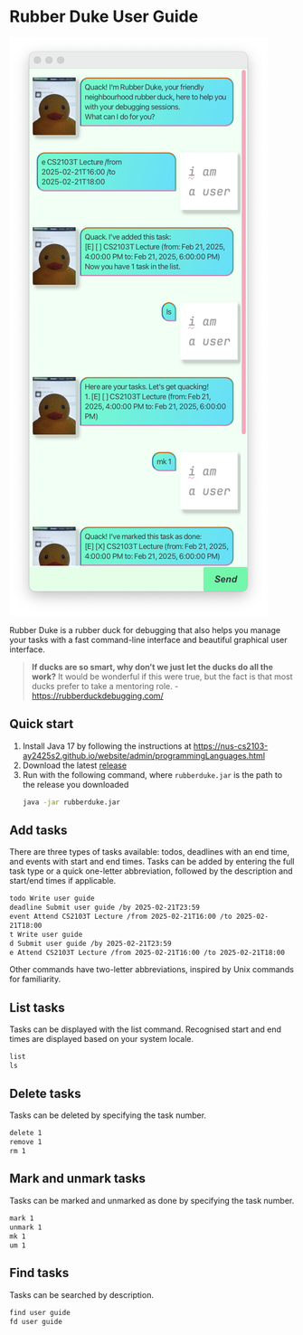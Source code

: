 # Rubber Duke User Guide

![The UI of Rubber Duke](Ui.png)

Rubber Duke is a rubber duck for debugging that also helps you manage your tasks with a fast command-line interface and beautiful graphical user interface.

> **If ducks are so smart, why don’t we just let the ducks do all the work?** It would be wonderful if this were true, but the fact is that most ducks prefer to take a mentoring role. - https://rubberduckdebugging.com/

## Quick start

1. Install Java 17 by following the instructions at https://nus-cs2103-ay2425s2.github.io/website/admin/programmingLanguages.html
1. Download the latest [release](https://github.com/keyansheng/ip/releases)
1. Run with the following command, where `rubberduke.jar` is the path to the release you downloaded
   ```sh
   java -jar rubberduke.jar
   ```

## Add tasks

There are three types of tasks available: todos, deadlines with an end time, and events with start and end times. Tasks can be added by entering the full task type or a quick one-letter abbreviation, followed by the description and start/end times if applicable.

```
todo Write user guide
deadline Submit user guide /by 2025-02-21T23:59
event Attend CS2103T Lecture /from 2025-02-21T16:00 /to 2025-02-21T18:00
t Write user guide
d Submit user guide /by 2025-02-21T23:59
e Attend CS2103T Lecture /from 2025-02-21T16:00 /to 2025-02-21T18:00
```

Other commands have two-letter abbreviations, inspired by Unix commands for familiarity.

## List tasks

Tasks can be displayed with the list command. Recognised start and end times are displayed based on your system locale.

```
list
ls
```

## Delete tasks

Tasks can be deleted by specifying the task number.

```
delete 1
remove 1
rm 1
```

## Mark and unmark tasks

Tasks can be marked and unmarked as done by specifying the task number.

```
mark 1
unmark 1
mk 1
um 1
```

## Find tasks

Tasks can be searched by description.

```
find user guide
fd user guide
```
